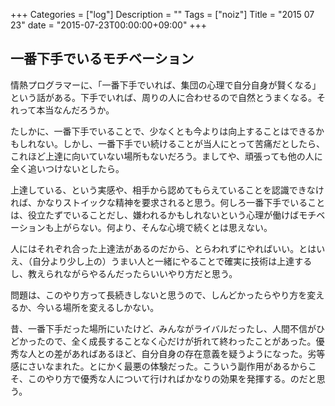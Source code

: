 +++
Categories = ["log"]
Description = ""
Tags = ["noiz"]
Title = "2015 07 23"
date = "2015-07-23T00:00:00+09:00"
+++

## 一番下手でいるモチベーション
情熱プログラマーに、「一番下手でいれば、集団の心理で自分自身が賢くなる」という話がある。下手でいれば、周りの人に合わせるので自然とうまくなる。それって本当なんだろうか。

たしかに、一番下手でいることで、少なくとも今よりは向上することはできるかもしれない。しかし、一番下手でい続けることが当人にとって苦痛だとしたら、これほど上達に向いていない場所もないだろう。ましてや、頑張っても他の人に全く追いつけないとしたら。

上達している、という実感や、相手から認めてもらえていることを認識できなければ、かなりストイックな精神を要求されると思う。何しろ一番下手でいることは、役立たずでいることだし、嫌われるかもしれないという心理が働けばモチベーションも上がらない。何より、そんな心境で続くとは思えない。

人にはそれぞれ合った上達法があるのだから、とらわれずにやればいい。とはいえ、（自分より少し上の）うまい人と一緒にやることで確実に技術は上達するし、教えられながらやるんだったらいいやり方だと思う。

問題は、このやり方って長続きしないと思うので、しんどかったらやり方を変えるか、今いる場所を変えるしかない。

昔、一番下手だった場所にいたけど、みんながライバルだったし、人間不信がひどかったので、全く成長することなく心だけが折れて終わったことがあった。優秀な人との差があればあるほど、自分自身の存在意義を疑うようになった。劣等感にさいなまれた。とにかく最悪の体験だった。こういう副作用があるからこそ、このやり方で優秀な人について行ければかなりの効果を発揮する。のだと思う。
